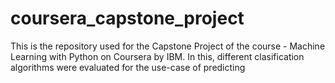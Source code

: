 # coursera_capstone_project
This is the repository used for the Capstone Project of the course - Machine Learning with Python on Coursera by IBM.
In this, different clasification algorithms were evaluated for the use-case of predicting 
